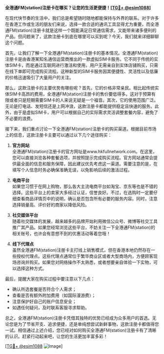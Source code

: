 **全港通FM(station)注册卡在哪买？让您的生活更便捷！[[TG💪+ @esim1088](https://t.me/s/esim1088)]**

在现代快节奏的生活中，我们总是希望随时随地都能保持与外界的联系。对于许多在香港工作或生活的朋友们来说，选择一款合适的通讯工具显得尤为重要。而全港通FM(station)注册卡就是这样一个既能满足日常通信需求，又能带来诸多便利的产品。但问题来了，这款注册卡到底在哪里可以买到呢？今天，我们就来详细聊聊这个问题。

首先，让我们了解一下全港通FM(station)注册卡的基本情况。全港通FM(station)注册卡是由香港某知名通信运营商推出的一款虚拟SIM卡服务。它不同于传统的实体SIM卡，而是通过互联网进行激活和使用，用户无需亲自到实体店铺购买，只需在线下单即可完成购买流程。这种新型的SIM卡服务因其便捷性、灵活性以及低廉的价格迅速吸引了大量用户的关注。

那么，这款注册卡的主要优势有哪些呢？首先，它的价格非常亲民。相比起传统实体SIM卡高昂的费用，全港通FM(station)注册卡的售价要低得多。这对于预算有限或者只是短期需要SIM卡的人来说无疑是一个福音。其次，它的使用范围广泛。无论是打电话、发短信还是上网冲浪，这款注册卡都能提供稳定且快速的服务。此外，由于是虚拟SIM卡，用户可以根据自己的实际需求灵活调整套餐内容，避免了不必要的浪费。

接下来，我们重点讨论一下全港通FM(station)注册卡的购买渠道。根据目前市场上的信息，这款注册卡主要可以通过以下几个途径购买：

1. **官方网站**  
   全港通FM(station)注册卡的官方网址是www.hkfullnetwork.com。在这里，您可以直接浏览各种套餐选项，并按照提示完成购买流程。官方网站通常会提供最全面的信息和服务保障，因此建议优先考虑这一渠道。需要注意的是，在填写个人信息时务必确保准确无误，以免影响后续的激活过程。

2. **电商平台**  
   如果您习惯于在网上购物，那么各大主流电商平台如淘宝、京东等也是不错的选择。这些平台上的卖家大多经过认证，信誉良好。不过，在选购时一定要仔细查看商品详情页中的说明，确认是否包含所有必要的服务内容。同时，注意选择销量高、评价好的商家以降低风险。

3. **社交媒体平台**  
   随着社交媒体的发展，越来越多的品牌开始利用微信公众号、微博等社交工具推广其产品。如果您经常浏览这些平台，不妨关注一下全港通FM(station)的相关账号，也许会有意想不到的优惠活动等着您哦！

4. **线下代理点**  
   虽然全港通FM(station)注册卡主打线上销售模式，但在香港本地仍然存在一些授权代理点。这些代理点通常位于繁华商业区或者大型商场内，方便顾客现场咨询并购买。如果您对网络操作不太熟悉，或者想要亲自体验一下实物，可以选择这种方式。

最后，提醒大家在购买过程中要注意以下几点：
- 确认所选套餐是否符合个人需求；
- 查看是否有额外附加费用（如国际漫游费）；
- 注意保护好自己的账户信息安全；
- 如遇任何疑问，及时联系客服寻求帮助。

总之，全港通FM(station)注册卡凭借其独特的优势已经成为众多用户的首选。无论您是为了节省开支、追求便捷，还是单纯想尝试新鲜事物，这款注册卡都值得您一试。相信通过上述介绍，您已经对如何购买全港通FM(station)注册卡有了清晰的认识。赶紧行动起来吧，让您的生活更加丰富多彩！

[[TG💪+ @esim1088](https://t.me/s/esim1088) ![Image](https://i.postimg.cc/4NQfJmqS/Snipaste-2025-05-13-00-14-12.png)]